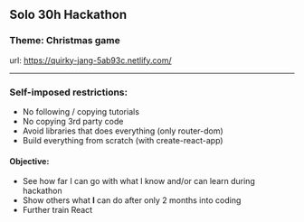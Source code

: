 ## Solo 30h Hackathon

### Theme: Christmas game

url: https://quirky-jang-5ab93c.netlify.com/

---

### Self-imposed restrictions:
- No following / copying tutorials
- No copying 3rd party code
- Avoid libraries that does everything (only router-dom)
- Build everything from scratch (with create-react-app)

#### Objective:
- See how far I can go with what I know and/or can learn during hackathon
- Show others what **I** can do after only 2 months into coding
- Further train React
